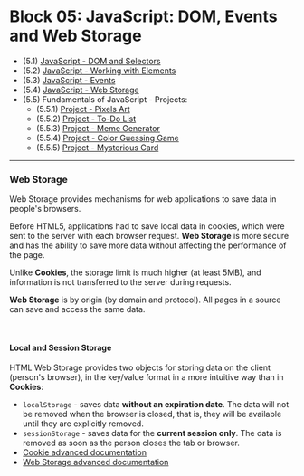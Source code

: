 # Block 05: JavaScript: DOM, Events and Web Storage

- (5.1) [JavaScript - DOM and Selectors](https://github.com/LeonarDev/Trybe/tree/main/Exercises/fundamentals/block_05/5.1)
- (5.2) [JavaScript - Working with Elements](https://github.com/LeonarDev/Trybe/tree/main/Exercises/fundamentals/block_05/5.2)
- (5.3) [JavaScript - Events](https://github.com/LeonarDev/Trybe/tree/main/Exercises/fundamentals/block_05/5.3)
- (5.4) [JavaScript - Web Storage](https://github.com/LeonarDev/Trybe/tree/main/Exercises/fundamentals/block_05/5.4)
- (5.5) Fundamentals of JavaScript - Projects:
    - (5.5.1) [Project - Pixels Art](https://github.com/LeonarDev/Trybe/tree/main/Projects/Pixels-Art)
    - (5.5.2) [Project - To-Do List](https://github.com/LeonarDev/Trybe/tree/main/Projects/To-Do-List)
    - (5.5.3) [Project - Meme Generator](https://github.com/LeonarDev/Trybe/tree/main/Projects/Meme-Generator)
    - (5.5.4) [Project - Color Guessing Game](https://github.com/LeonarDev/Trybe/tree/main/Projects/Color-Guessing)
    - (5.5.5) [Project - Mysterious Card](https://github.com/LeonarDev/Trybe/tree/main/Projects/Mysterious-Card)

<hr>

### Web Storage

Web Storage provides mechanisms for web applications to save data in people's browsers.

Before HTML5, applications had to save local data in cookies, which were sent to the server with each browser request. **Web Storage** is more secure and has the ability to save more data without affecting the performance of the page.

Unlike **Cookies**, the storage limit is much higher (at least 5MB), and information is not transferred to the server during requests.

**Web Storage** is by origin (by domain and protocol). All pages in a source can save and access the same data.

<br>
<h4>Local and Session Storage</h4>

HTML Web Storage provides two objects for storing data on the client (person's browser), in the key/value format in a more intuitive way than in **Cookies**:
- `localStorage` - saves data **without an expiration date**. The data will not be removed when the browser is closed, that is, they will be available until they are explicitly removed.
- `sessionStorage` - saves data for the **current session only**. The data is removed as soon as the person closes the tab or browser.
- [Cookie advanced documentation](https://javascript.info/cookie)
- [Web Storage advanced documentation](https://javascript.info/localstorage)
